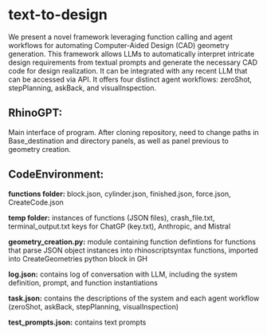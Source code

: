 # text-to-design
We present a novel framework leveraging function calling and agent workflows for automating Computer-Aided Design (CAD) geometry generation. This framework allows LLMs to automatically interpret intricate design requirements from textual prompts and generate the necessary CAD code for design realization. It can be integrated with any recent LLM that can be accessed via API. It offers four distinct agent workflows: zeroShot, stepPlanning, askBack, and visualInspection.

## RhinoGPT:
Main interface of program. After cloning repository, need to change paths in Base_destination and directory panels, as well as panel previous to geometry creation.

## CodeEnvironment:
**functions folder:** block.json, cylinder.json, finished.json, force.json, CreateCode.json

**temp folder:** instances of functions (JSON files), crash_file.txt, terminal_output.txt keys for ChatGP (key.txt), Anthropic, and Mistral

**geometry_creation.py:** module containing function defintions for functions that parse JSON object instances into rhinoscriptsyntax functions, imported into CreateGeometries python block in GH

**log.json:** contains log of conversation with LLM, including the system definition, prompt, and function instantiations

**task.json:** contains the descriptions of the system and each agent workflow (zeroShot, askBack, stepPlanning, visualInspection)

**test_prompts.json:** contains text prompts
